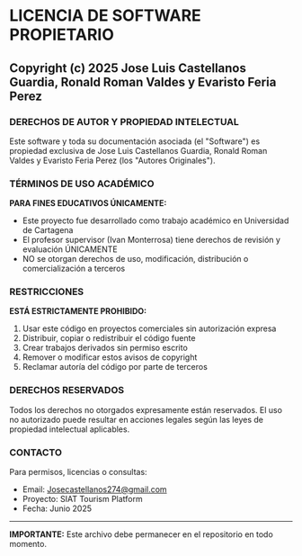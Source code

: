 # LICENCIA DE SOFTWARE PROPIETARIO

## Copyright (c) 2025 Jose Luis Castellanos Guardia, Ronald Roman Valdes y Evaristo Feria Perez

### DERECHOS DE AUTOR Y PROPIEDAD INTELECTUAL

Este software y toda su documentación asociada (el "Software") es propiedad exclusiva de Jose Luis Castellanos Guardia, Ronald Roman Valdes y Evaristo Feria Perez (los "Autores Originales").

### TÉRMINOS DE USO ACADÉMICO

**PARA FINES EDUCATIVOS ÚNICAMENTE:**
- Este proyecto fue desarrollado como trabajo académico en Universidad de Cartagena
- El profesor supervisor (Ivan Monterrosa) tiene derechos de revisión y evaluación ÚNICAMENTE
- NO se otorgan derechos de uso, modificación, distribución o comercialización a terceros

### RESTRICCIONES

**ESTÁ ESTRICTAMENTE PROHIBIDO:**
1. Usar este código en proyectos comerciales sin autorización expresa
2. Distribuir, copiar o redistribuir el código fuente
3. Crear trabajos derivados sin permiso escrito
4. Remover o modificar estos avisos de copyright
5. Reclamar autoría del código por parte de terceros

### DERECHOS RESERVADOS

Todos los derechos no otorgados expresamente están reservados. El uso no autorizado puede resultar en acciones legales según las leyes de propiedad intelectual aplicables.

### CONTACTO

Para permisos, licencias o consultas:
- Email: Josecastellanos274@gmail.com
- Proyecto: SIAT Tourism Platform
- Fecha: Junio 2025

---
**IMPORTANTE:** Este archivo debe permanecer en el repositorio en todo momento.
